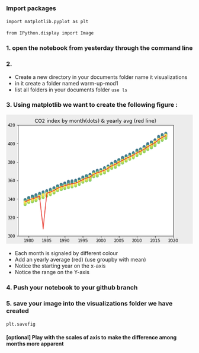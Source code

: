 ### Import packages

`import matplotlib.pyplot as plt`

`from IPython.display import Image`

### 1. open the notebook from yesterday through the command line

### 2. 
 - Create a new directory in your documents folder
 name it visualizations 
 - in it create a folder named warm-up-mod1
- list all folders in your documents folder 
`use ls`

### 3. Using matplotlib we want to create the following figure : 
![Alt Image Text](./plots/CO2_warmup.png)

- Each month is signaled by different colour 
- Add an yearly average (red) (use groupby with mean)
- Notice the starting year on the x-axis
- Notice the range on the Y-axis

### 4. Push your notebook to your github branch 

### 5. save your image into the visualizations folder we have created 

`plt.savefig`

#### [optional] Play with the scales of axis to make the difference among months more apparent
